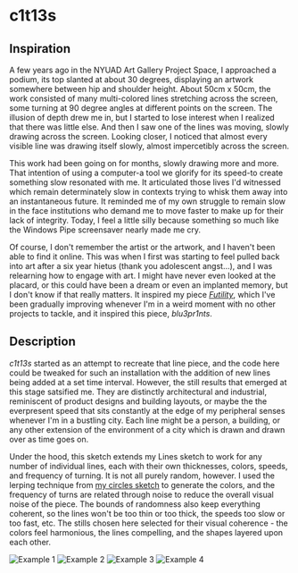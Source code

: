 # c1t13s

## Inspiration
A few years ago in the NYUAD Art Gallery Project Space, I approached a podium, its top slanted at about 30 degrees, displaying an artwork somewhere between hip and shoulder height. About 50cm x 50cm, the work consisted of many multi-colored lines stretching across the screen, some turning at 90 degree angles at different points on the screen. The illusion of depth drew me in, but I started to lose interest when I realized that there was little else. And then I saw one of the lines was moving, slowly drawing across the screen. Looking closer, I noticed that almost every visible line was drawing itself slowly, almost impercetibly across the screen. 

This work had been going on for months, slowly drawing more and more. That intention of using a computer-a tool we glorify for its speed-to create something slow resonated with me. It articulated those lives I'd witnessed which remain determinately slow in contexts trying to whisk them away into an instantaneous future. It reminded me of my own struggle to remain slow in the face institutions who demand me to move faster to make up for their lack of integrity. Today, I feel a little silly because something so much like the Windows Pipe screensaver nearly made me cry.

Of course, I don't remember the artist or the artwork, and I haven't been able to find it online. This was when I first was starting to feel pulled back into art after a six year hietus (thank you adolescent angst...), and I was relearning how to engage with art. I might have never even looked at the placard, or this could have been a dream or even an implanted memory, but I don't know if that really matters. It inspired my piece [_Futility_](https://williammlekush.com/futility/), which I've been gradually improving whenever I'm in a weird moment with no other projects to tackle, and it inspired this piece, _blu3pr1nts_.

## Description

_c1t13s_ started as an attempt to recreate that line piece, and the code here could be tweaked for such an installation with the addition of new lines being added at a set time interval. However, the still results that emerged at this stage satsified me. They are distinctly architectural and industrial, reminiscent of product designs and building layouts, or maybe the the everpresent speed that sits constantly at the edge of my peripheral senses whenever I'm in a bustling city. Each line might be a person, a building, or any other extension of the environment of a city which is drawn and drawn over as time goes on.

Under the hood, this sketch extends my Lines sketch to work for any number of individual lines, each with their own thicknesses, colors, speeds, and frequency of turning. It is not all purely random, however. I used the lerping technique from [my circles sketch](https://github.com/williammlekush/Software-Art-Image/main/01_threeCircles) to generate the colors, and the frequency of turns are related through noise to reduce the overall visual noise of the piece. The bounds of randomness also keep everything coherent, so the lines won't be too thin or too thick, the speeds too slow or too fast, etc. The stills chosen here selected for their visual coherence - the colors feel harmonious, the lines compelling, and the shapes layered upon each other.

![Example 1](https://github.com/williammlekush/Software-Art-Image/tree/main/03_assignment1/bin/data/screenshot23515.png)
![Example 2](https://github.com/williammlekush/Software-Art-Image/tree/main/03_assignment1/bin/data/screenshot62495.png)
![Example 3](https://github.com/williammlekush/Software-Art-Image/tree/main/03_assignment1/bin/data/screenshot56625.png)
![Example 4](https://github.com/williammlekush/Software-Art-Image/tree/main/03_assignment1/bin/data/screenshot38301.png)

